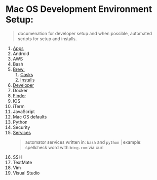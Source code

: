# Mac OS Development Environment Setup: #
 > documenation for developer setup and when possible, automated scripts for setup and installs.

1. [Apps](/settings/app.installs.md)
1. Android
1. AWS
1. Bash
1. [Brew: ](/brew/brew.commands.md)
	1. [Casks](/settings/brew.cask.md)
	1. [Installs](/settings/brew.install.md)
1. [Developer](/settings/developer.md)
1. Docker
1. [Finder](/settings/finder.md)
1. IOS
1. iTerm
1. JavaScript
1. Mac OS defaults 
1. Python
1. Security
1. [Services](/services/readme.md)
    > automator services written in: `bash` and `python` | example: spellcheck word with `bing.com` via curl
1. SSH
1. TextMate
1. Vim
1. Visual Studio